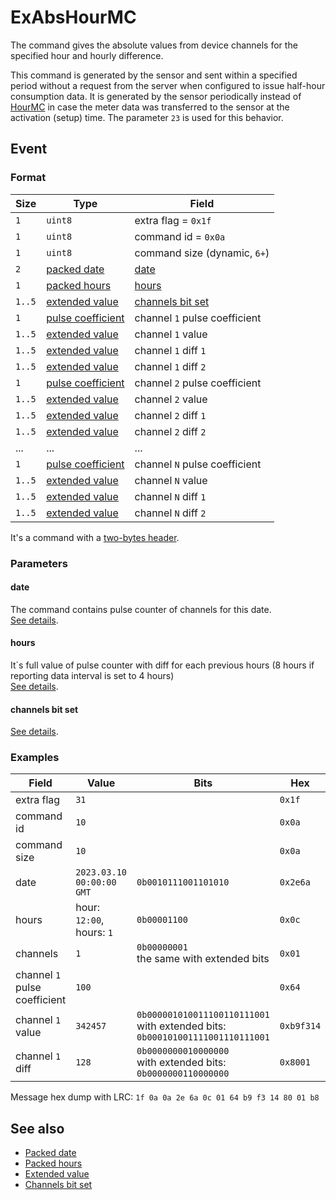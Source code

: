 # ExAbsHourMC

The command gives the absolute values from device channels for the specified hour and hourly difference.

This command is generated by the sensor and sent within a specified period without a request from the server when configured to issue half-hour consumption data.
It is generated by the sensor periodically instead of [HourMC](HourMC.md) in case the meter data was transferred to the sensor at the activation (setup) time.
The parameter `23` is used for this behavior.


## Event

### Format

| Size   | Type                                                  | Field                                               |
| ------ | ----------------------------------------------------- | --------------------------------------------------- |
| `1`    | `uint8`                                               | extra flag = `0x1f`                                 |
| `1`    | `uint8`                                               | command id = `0x0a`                                 |
| `1`    | `uint8`                                               | command size (dynamic, `6+`)                        |
| `2`    | [packed date](../../types.md#packed-date)             | [date](#date)                                       |
| `1`    | [packed hours](../../types.md#packed-hours)           | [hours](#hours)                                     |
| `1..5` | [extended value](../../types.md#extended-value)       | [channels bit set](../../types.md#channels-bit-set) |
| `1`    | [pulse coefficient](../../types.md#pulse-coefficient) | channel `1` pulse coefficient                       |
| `1..5` | [extended value](../../types.md#extended-value)       | channel `1` value                                   |
| `1..5` | [extended value](../../types.md#extended-value)       | channel `1` diff `1`                                |
| `1..5` | [extended value](../../types.md#extended-value)       | channel `1` diff `2`                                |
| `1`    | [pulse coefficient](../../types.md#pulse-coefficient) | channel `2` pulse coefficient                       |
| `1..5` | [extended value](../../types.md#extended-value)       | channel `2` value                                   |
| `1..5` | [extended value](../../types.md#extended-value)       | channel `2` diff `1`                                |
| `1..5` | [extended value](../../types.md#extended-value)       | channel `2` diff `2`                                |
| ...    | ...                                                   | ...                                                 |
| `1`    | [pulse coefficient](../../types.md#pulse-coefficient) | channel `N` pulse coefficient                       |
| `1..5` | [extended value](../../types.md#extended-value)       | channel `N` value                                   |
| `1..5` | [extended value](../../types.md#extended-value)       | channel `N` diff `1`                                |
| `1..5` | [extended value](../../types.md#extended-value)       | channel `N` diff `2`                                |

It's a command with a [two-bytes header](../../message.md#command-with-a-two-bytes-header).

### Parameters

#### **date**

The command contains pulse counter of channels for this date.
<br/>
[See details](../../types.md#packed-date).

#### **hours**

It`s full value of pulse counter with diff for each previous hours (8 hours if reporting data interval is set to 4 hours)
<br/>
[See details](../../types.md#packed-hours).

#### **channels bit set**

[See details](../../types.md#channels-bit-set).

### Examples

| Field                         | Value                     | Bits                                                                                      | Hex        |
| ----------------------------- | ------------------------- | ----------------------------------------------------------------------------------------- | ---------- |
| extra flag                    | `31`                      |                                                                                           | `0x1f`     |
| command id                    | `10`                      |                                                                                           | `0x0a`     |
| command size                  | `10`                      |                                                                                           | `0x0a`     |
| date                          | `2023.03.10 00:00:00 GMT` | `0b0010111001101010`                                                                      | `0x2e6a`   |
| hours                         | hour: `12:00`, hours: `1` | `0b00001100`                                                                              | `0x0c`     |
| channels                      | `1`                       | `0b00000001` <br/> the same with extended bits                                            | `0x01`     |
| channel `1` pulse coefficient | `100`                     |                                                                                           | `0x64`     |
| channel `1` value             | `342457`                  | `0b000001010011100110111001` <br/> with extended bits: <br/> `0b000101001111001110111001` | `0xb9f314` |
| channel `1` diff              | `128`                     | `0b0000000010000000` <br/> with extended bits: <br/> `0b0000000110000000`                 | `0x8001`   |

Message hex dump with LRC: `1f 0a 0a 2e 6a 0c 01 64 b9 f3 14 80 01 b8`


## See also

* [Packed date](../../types.md#packed-date)
* [Packed hours](../../types.md#packed-hours)
* [Extended value](../../types.md#extended-value)
* [Channels bit set](../../types.md#channels-bit-set)
